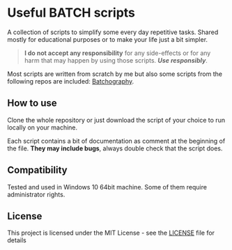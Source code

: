 # Useful BATCH scripts

A collection of scripts to simplify some every day repetitive tasks. Shared mostly for educational purposes or to make your life just a bit simpler.

>**I do not accept any responsibility** for any side-effects or for any harm that may happen by using those scripts. ***Use responsibly***.

Most scripts are written from scratch by me but also some scripts from the following repos are included: [Batchography](https://github.com/PassingTheKnowledge/Batchography).

## How to use 
Clone the whole repository or just download the script of your choice to run locally on your machine. 

Each script contains a bit of documentation as comment at the beginning of the file. **They may include bugs**, always double check that the script does.

## Compatibility
Tested and used in Windows 10 64bit machine. Some of them require administrator rights. 

## License

This project is licensed under the MIT License - see the [LICENSE](LICENSE) file for details
